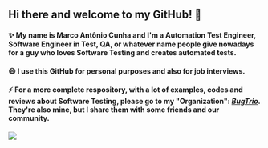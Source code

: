 ## Hi there and welcome to my GitHub! 👋

#### ✨ My name is Marco Antônio Cunha and I'm a Automation Test Engineer, Software Engineer in Test, QA, or whatever name people give nowadays for a guy who loves Software Testing and creates automated tests.

#### 😄 I use this GitHub for personal purposes and also for job interviews.

#### ⚡ For a more complete respository, with a lot of examples, codes and reviews about Software Testing, please go to my "Organization": [*BugTrio*](https://github.com/bugtrio/). They're also mine, but I share them with some friends and our community.

[<img src="https://img.shields.io/badge/linkedin-%230077B5.svg?&style=for-the-badge&logo=linkedin&logoColor=white" />](https://www.linkedin.com/in/marcoantjr/)

